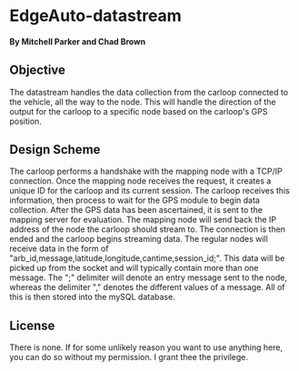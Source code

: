 # EdgeAuto-datastream
#### By Mitchell Parker and Chad Brown

## Objective 
  The datastream handles the data collection from the carloop connected to the vehicle, all the way to the node. This will handle the direction of the output for the carloop to a specific node based on the carloop's GPS position. 

## Design Scheme
  The carloop performs a handshake with the mapping node with a TCP/IP connection. Once the mapping node receives the request, it creates a unique ID for the carloop and its current session. The carloop receives this information, then process to wait for the GPS module to begin data collection. After the GPS data has been ascertained, it is sent to the mapping server for evaluation. The mapping node will send back the IP address of the node the carloop should stream to. The connection is then ended and the carloop begins streaming data. The regular nodes will receive data in the form of "arb_id,message,latitude,longitude,cantime,session_id;". This data will be picked up from the socket and will typically contain more than one message. The ";" delimiter will denote an entry message sent to the node, whereas the delimiter "," denotes the different values of a message. All of this is then stored into the mySQL database.
  
## License

There is none. If for some unlikely reason you want to use anything here, you can do so without my permission. I grant thee the privilege.
